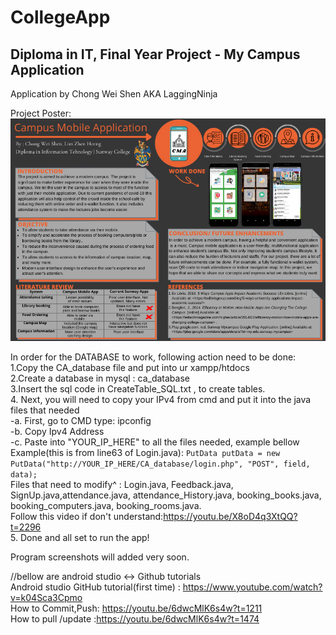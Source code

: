 # CollegeApp
## Diploma in IT, Final Year Project - My Campus Application
Application by Chong Wei Shen AKA LaggingNinja

Project Poster: \
![](Program_Screenshots/CMAproject_Poster.png)

In order for the DATABASE to work, following action need to be done:\
1.Copy the CA_database file and put into ur xampp/htdocs\
2.Create a database in mysql : ca_database\
3.Insert the sql code in CreateTable_SQL.txt , to create tables.\
4. Next, you will need to copy your IPv4 from cmd and put it into the java files that needed\
 -a. First, go to CMD type: ipconfig\
 -b. Copy Ipv4 Address\
 -c. Paste into "YOUR_IP_HERE" to all the files needed, example bellow\
Example(this is from line63 of Login.java): ```PutData putData = new PutData("http://YOUR_IP_HERE/CA_database/login.php", "POST", field, data);```\
Files that need to modify^ : Login.java, Feedback.java, SignUp.java,attendance.java, attendance_History.java, booking_books.java, booking_computers.java, booking_rooms.java.\
Follow this video if don't understand:https://youtu.be/X8oD4q3XtQQ?t=2296 <br/>
5. Done and all set to run the app!

Program screenshots will added very soon.

//bellow are android studio <-> Github tutorials <br/>
Android studio GitHub tutorial(first time) : https://www.youtube.com/watch?v=k04Sca3Cpmo <br/>
How to Commit,Push: https://youtu.be/6dwcMlK6s4w?t=1211 <br/>
How to pull /update :https://youtu.be/6dwcMlK6s4w?t=1474
